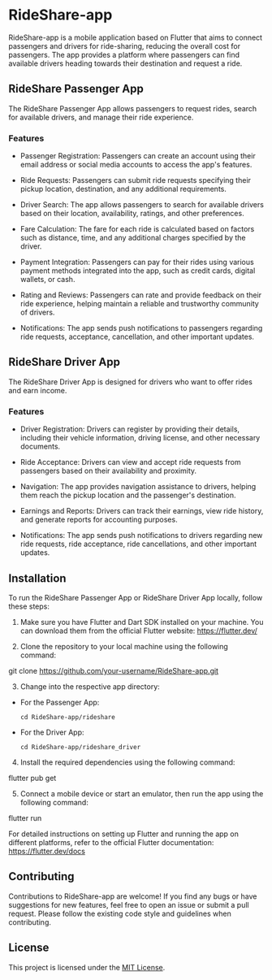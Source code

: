 # RideShare-app

RideShare-app is a mobile application based on Flutter that aims to connect passengers and drivers for ride-sharing, reducing the overall cost for passengers. The app provides a platform where passengers can find available drivers heading towards their destination and request a ride.

## RideShare Passenger App

The RideShare Passenger App allows passengers to request rides, search for available drivers, and manage their ride experience.

### Features

- Passenger Registration: Passengers can create an account using their email address or social media accounts to access the app's features.

- Ride Requests: Passengers can submit ride requests specifying their pickup location, destination, and any additional requirements.

- Driver Search: The app allows passengers to search for available drivers based on their location, availability, ratings, and other preferences.

- Fare Calculation: The fare for each ride is calculated based on factors such as distance, time, and any additional charges specified by the driver.

- Payment Integration: Passengers can pay for their rides using various payment methods integrated into the app, such as credit cards, digital wallets, or cash.

- Rating and Reviews: Passengers can rate and provide feedback on their ride experience, helping maintain a reliable and trustworthy community of drivers.

- Notifications: The app sends push notifications to passengers regarding ride requests, acceptance, cancellation, and other important updates.

## RideShare Driver App

The RideShare Driver App is designed for drivers who want to offer rides and earn income.

### Features

- Driver Registration: Drivers can register by providing their details, including their vehicle information, driving license, and other necessary documents.

- Ride Acceptance: Drivers can view and accept ride requests from passengers based on their availability and proximity.

- Navigation: The app provides navigation assistance to drivers, helping them reach the pickup location and the passenger's destination.

- Earnings and Reports: Drivers can track their earnings, view ride history, and generate reports for accounting purposes.

- Notifications: The app sends push notifications to drivers regarding new ride requests, ride acceptance, ride cancellations, and other important updates.

## Installation

To run the RideShare Passenger App or RideShare Driver App locally, follow these steps:

1. Make sure you have Flutter and Dart SDK installed on your machine. You can download them from the official Flutter website: https://flutter.dev/

2. Clone the repository to your local machine using the following command:

git clone https://github.com/your-username/RideShare-app.git

3. Change into the respective app directory:

- For the Passenger App:

  ```
  cd RideShare-app/rideshare
  ```

- For the Driver App:

  ```
  cd RideShare-app/rideshare_driver
  ```

4. Install the required dependencies using the following command:

flutter pub get

5. Connect a mobile device or start an emulator, then run the app using the following command:

flutter run

For detailed instructions on setting up Flutter and running the app on different platforms, refer to the official Flutter documentation: https://flutter.dev/docs

## Contributing

Contributions to RideShare-app are welcome! If you find any bugs or have suggestions for new features, feel free to open an issue or submit a pull request. Please follow the existing code style and guidelines when contributing.

## License

This project is licensed under the [MIT License](LICENSE).
